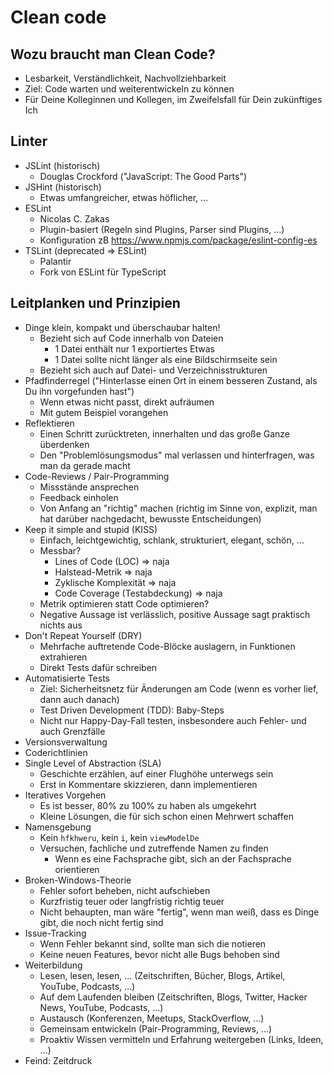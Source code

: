 # Clean code

## Wozu braucht man Clean Code?

- Lesbarkeit, Verständlichkeit, Nachvollziehbarkeit
- Ziel: Code warten und weiterentwickeln zu können
- Für Deine Kolleginnen und Kollegen, im Zweifelsfall für Dein zukünftiges Ich


## Linter

- JSLint (historisch)
  - Douglas Crockford ("JavaScript: The Good Parts")
- JSHint (historisch)
  - Etwas umfangreicher, etwas höflicher, …
- ESLint
  - Nicolas C. Zakas
  - Plugin-basiert (Regeln sind Plugins, Parser sind Plugins, …)
  - Konfiguration zB https://www.npmjs.com/package/eslint-config-es
- TSLint (deprecated => ESLint)
  - Palantir
  - Fork von ESLint für TypeScript


## Leitplanken und Prinzipien

- Dinge klein, kompakt und überschaubar halten!
  - Bezieht sich auf Code innerhalb von Dateien
    - 1 Datei enthält nur 1 exportiertes Etwas
    - 1 Datei sollte nicht länger als eine Bildschirmseite sein
  - Bezieht sich auch auf Datei- und Verzeichnisstrukturen
- Pfadfinderregel ("Hinterlasse einen Ort in einem besseren Zustand, als Du ihn vorgefunden hast")
  - Wenn etwas nicht passt, direkt aufräumen
  - Mit gutem Beispiel vorangehen
- Reflektieren
  - Einen Schritt zurücktreten, innerhalten und das große Ganze überdenken
  - Den "Problemlösungsmodus" mal verlassen und hinterfragen, was man da gerade macht
- Code-Reviews / Pair-Programming
  - Missstände ansprechen
  - Feedback einholen
  - Von Anfang an "richtig" machen (richtig im Sinne von, explizit, man hat darüber nachgedacht, bewusste Entscheidungen)
- Keep it simple and stupid (KISS)
  - Einfach, leichtgewichtig, schlank, strukturiert, elegant, schön, …
  - Messbar?
    - Lines of Code (LOC) => naja
    - Halstead-Metrik => naja
    - Zyklische Komplexität => naja
    - Code Coverage (Testabdeckung) => naja
  - Metrik optimieren statt Code optimieren?
  - Negative Aussage ist verlässlich, positive Aussage sagt praktisch nichts aus
- Don't Repeat Yourself (DRY)
  - Mehrfache auftretende Code-Blöcke auslagern, in Funktionen extrahieren
  - Direkt Tests dafür schreiben
- Automatisierte Tests
  - Ziel: Sicherheitsnetz für Änderungen am Code (wenn es vorher lief, dann auch danach)
  - Test Driven Development (TDD): Baby-Steps
  - Nicht nur Happy-Day-Fall testen, insbesondere auch Fehler- und auch Grenzfälle
- Versionsverwaltung
- Coderichtlinien
- Single Level of Abstraction (SLA)
  - Geschichte erzählen, auf einer Flughöhe unterwegs sein
  - Erst in Kommentare skizzieren, dann implementieren
- Iteratives Vorgehen
  - Es ist besser, 80% zu 100% zu haben als umgekehrt
  - Kleine Lösungen, die für sich schon einen Mehrwert schaffen
- Namensgebung
  - Kein `hfkhweru`, kein `i`, kein `viewModelDe`
  - Versuchen, fachliche und zutreffende Namen zu finden
    - Wenn es eine Fachsprache gibt, sich an der Fachsprache orientieren
- Broken-Windows-Theorie
  - Fehler sofort beheben, nicht aufschieben
  - Kurzfristig teuer oder langfristig richtig teuer
  - Nicht behaupten, man wäre "fertig", wenn man weiß, dass es Dinge gibt, die noch nicht fertig sind
- Issue-Tracking
  - Wenn Fehler bekannt sind, sollte man sich die notieren
  - Keine neuen Features, bevor nicht alle Bugs behoben sind
- Weiterbildung
  - Lesen, lesen, lesen, … (Zeitschriften, Bücher, Blogs, Artikel, YouTube, Podcasts, …)
  - Auf dem Laufenden bleiben (Zeitschriften, Blogs, Twitter, Hacker News, YouTube, Podcasts, …)
  - Austausch (Konferenzen, Meetups, StackOverflow, …)
  - Gemeinsam entwickeln (Pair-Programming, Reviews, …)
  - Proaktiv Wissen vermitteln und Erfahrung weitergeben (Links, Ideen, …)
- Feind: Zeitdruck
